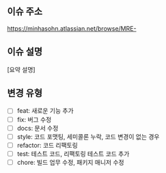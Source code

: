 ## 이슈 주소

https://minhasohn.atlassian.net/browse/MRE-

## 이슈 설명

[요약 설명]

## 변경 유형

- [ ] feat: 새로운 기능 추가
- [ ] fix: 버그 수정
- [ ] docs: 문서 수정
- [ ] style: 코드 포맷팅, 세미콜론 누락, 코드 변경이 없는 경우
- [ ] refactor: 코드 리팩토링
- [ ] test: 테스트 코드, 리팩토링 테스트 코드 추가
- [ ] chore: 빌드 업무 수정, 패키지 매니저 수정
